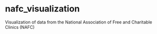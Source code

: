 # nafc_visualization
Visualization of data from the National Association of Free and Charitable Clinics (NAFC)
